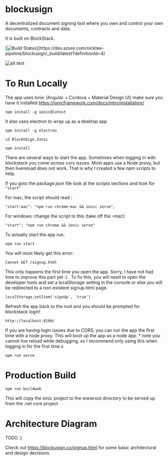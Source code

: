 
# blockusign

A decentralized document signing tool where you own and control your own documents, contracts and data.

It is built on BlockStack.

[![Build Status](https://dev.azure.com/nicktee-pipeline/blockusign/_apis/build/status/blockusign-ASP.NET%20Core%20(.NET%20Framework)-CI)](https://dev.azure.com/nicktee-pipeline/blockusign/_build/latest?definitionId=4)

![alt text](https://github.com/ntheile/blockusign/blob/master/blockusign.png?raw=true "Block-U-Sign")

# To Run Locally

The app uses Ionic (Angular + Cordova + Material Design UI) make sure you have it installed https://ionicframework.com/docs/intro/installation/ 

`npm install -g ionic@latest`

It also uses electron to wrap up as a desktop app

`npm install -g electron`

`cd BlockUSign.Ionic`

`npm install`

There are several ways to start the app.  Sometimes when logging in with blockstack you come across cors issues. Most apps use a Node proxy, but then livereload does not work. That is why I created a few npm scripts to help.


If you goto the package.json file look at the scripts sections and look for `"start"`

For mac, the script should read :

 `"start:mac": "npm run chrome-mac && ionic serve",`

For windows: change the script to this (take off the -mac):

`"start": "npm run chrome && ionic serve"`

To actually start the app run:

`npm run start`

You will most likely get this error:

`Cannot GET /signup.html`

This only happens the first time you open the app. Sorry, I have not had time to improve this part yet :( . To fix this,  you will need to open the developer tools and set a localStorage setting in the console
or else you will be redirected to a non-existent signup.html page.

`localStorage.setItem('signUp', 'true')`

Refresh the app back to the root and you should be prompted for blockstack login!

`http://localhost:8100/`

If you are having login issues due to CORS, you can run the app the first time with a node proxy. This will boot up the app as a node app. * note you cannot live reload while debugging, so I recommend only using this when logging in for the first time.s

`npm run serve`

# Production Build

`npm run buildweb`

This will copy the ionic project to the wwwroot directory to be served up from the .net core project 

# Architecture Diagram

TODO :) 

Check out https://blockusign.co/signup.html for some basic architectural and design decisions. 
